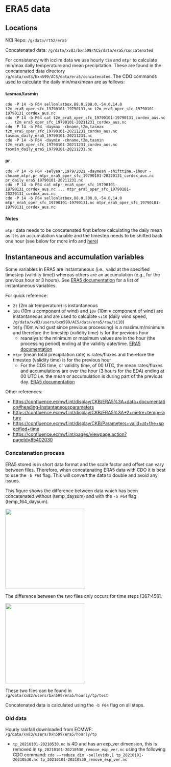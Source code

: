 # ERA5 data

## Locations
NCI Repo: `/g/data/rt52/era5`

Concatenated data: `/g/data/xv83/bxn599/ACS/data/era5/concatenated`

For consistency with icclim data we use hourly `t2m` and `mtpr` to calculate min/max daily temperature and mean precipitation. These are found in the concatenated data directory `/g/data/xv83/bxn599/ACS/data/era5/concatenated`. The CDO commands used to calculate the daily min/max/mean are as follows:

#### tasmax/tasmin
```
cdo -P 14 -b F64 sellonlatbox,88.0,208.0,-54.0,14.0 t2m_era5_oper_sfc_19790101-19790131.nc t2m_era5_oper_sfc_19790101-19790131_cordex_aus.nc
cdo -P 14 -b F64 cat t2m_era5_oper_sfc_19790101-19790131_cordex_aus.nc ... t2m_era5_oper_sfc_19790101-20211231_cordex_aus.nc
cdo -P 14 -b F64 -daymax -chname,t2m,tasmax t2m_era5_oper_sfc_19790101-20211231_cordex_aus.nc tasmax_daily_era5_19790101-20211231.nc
cdo -P 14 -b F64 -daymin -chname,t2m,tasmin t2m_era5_oper_sfc_19790101-20211231_cordex_aus.nc tasmin_daily_era5_19790101-20211231.nc
```
#### pr
```
cdo -P 14 -b F64 -selyear,1979/2021 -daymean -shifttime,-1hour -chname,mtpr,pr mtpr_era5_oper_sfc_19790101-20220131_cordex_aus.nc pr_daily_era5_19790101-20211231.nc
cdo -P 14 -b F64 cat mtpr_era5_oper_sfc_19790101-19790131_cordex_aus.nc ... mtpr_era5_oper_sfc_19790101-20220131_cordex_aus.nc
cdo -P 14 -b F64 sellonlatbox,88.0,208.0,-54.0,14.0 mtpr_era5_oper_sfc_19790101-19790131.nc mtpr_era5_oper_sfc_19790101-19790131_cordex_aus.nc
```
#### Notes
`mtpr` data needs to be concatenated first before calculating the daily mean as it is an accumulation variable and the timestep needs to be shifted back one hour (see below for more info and [here](https://confluence.ecmwf.int/display/CKB/ERA5%3A+data+documentation#ERA5:datadocumentation-Meanrates/fluxesandaccumulations))

## Instantaneous and accumulation variables
Some variables in ERA5 are instantaneous (i.e., valid at the specified timestep (validity time)) whereas others are an accumulation (e.g., for the previous hour or 3 hours). See [ERA5 documentation](https://confluence.ecmwf.int/display/CKB/ERA5%3A+data+documentation#ERA5:datadocumentation-Table2) for a list of instantaneous variables.

For quick reference: 
- `2t` (2m air temperature) is instantaneous
- `10u` (10m u component of wind) and `10v` (10m v component of wind) are instantaneous and are used to calculate `si10` (daily wind speed, `/g/data/xv83/users/bxn599/ACS/data/era5/raw/si10`)
- `10fg` (10m wind gust since previous processing) is a maximum/minimum and therefore the timestep (validity time) is for the previous hour
  - reanalysis: the minimum or maximum values are in the hour (the processing period) ending at the validity date/time. [ERA5 documentation](https://confluence.ecmwf.int/display/CKB/ERA5%3A+data+documentation#ERA5:datadocumentation-Minimum/maximumsincethepreviouspostprocessing)
- `mtpr` (mean total precipitation rate) is rates/fluxes and therefore the timestep (validity time) is for the previous hour
  - For the CDS time, or validity time, of 00 UTC, the mean rates/fluxes and accumulations are over the hour (3 hours for the EDA) ending at 00 UTC i.e. the mean or accumulation is during part of the previous day. [ERA5 documentation](https://confluence.ecmwf.int/display/CKB/ERA5%3A+data+documentation#ERA5:datadocumentation-Meanrates/fluxesandaccumulations)

Other references: 
- https://confluence.ecmwf.int/display/CKB/ERA5%3A+data+documentation#heading-Instantaneousparameters
- https://confluence.ecmwf.int/display/CKB/ERA5%3A+2+metre+temperature
- https://confluence.ecmwf.int/display/CKB/Parameters+valid+at+the+specified+time
- https://confluence.ecmwf.int/pages/viewpage.action?pageId=85402030
  
### Concatenation process
ERA5 stored is in short data format and the scale factor and offset can vary between files. 
Therefore, when concatenating ERA5 data with CDO it is best to use the `-b F64` flag. 
This will convert the data to double and avoid any issues.

This figure shows the difference between data which has been concatenated without (temp_daysum) and with the `-b F64` flag (temp_f64_daysum). 

<img src="https://user-images.githubusercontent.com/34051150/201275706-008fc951-fdc5-4d00-9edc-3d97c077d11d.png" width="250" height="250">

The difference between the two files only occurs for time steps [367:458].

<img src="https://user-images.githubusercontent.com/34051150/201282049-2c47a89b-5e73-45a4-967c-4118263a9c3d.png" width="250" height="250">

These two files can be found in `/g/data/xv83/users/bxn599/era5/hourly/tp/test`

Concatenated data is calculated using the `-b F64` flag on all steps.

### Old data
Hourly rainfall downloaded from ECMWF: `/g/data/xv83/users/bxn599/era5/hourly/tp`
- `tp_20210101-20210530.nc` is 4D and has an exp_ver dimension, this is removed in `tp_20210101-20210530_remove_exp_ver.nc` using the following CDO command: `cdo --reduce_dim -sellevidx,1 tp_20210101-20210530.nc tp_20210101-20210530_remove_exp_ver.nc` 
  
